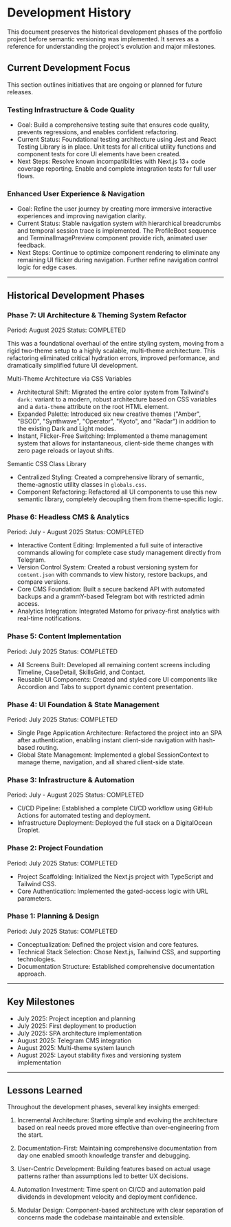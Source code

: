 # Development History

This document preserves the historical development phases of the portfolio project before semantic versioning was implemented. It serves as a reference for understanding the project's evolution and major milestones.

## Current Development Focus

This section outlines initiatives that are ongoing or planned for future releases.

### Testing Infrastructure & Code Quality
- Goal: Build a comprehensive testing suite that ensures code quality, prevents regressions, and enables confident refactoring.
- Current Status: Foundational testing architecture using Jest and React Testing Library is in place. Unit tests for all critical utility functions and component tests for core UI elements have been created.
- Next Steps: Resolve known incompatibilities with Next.js 13+ code coverage reporting. Enable and complete integration tests for full user flows.

### Enhanced User Experience & Navigation
- Goal: Refine the user journey by creating more immersive interactive experiences and improving navigation clarity.
- Current Status: Stable navigation system with hierarchical breadcrumbs and temporal session trace is implemented. The ProfileBoot sequence and TerminalImagePreview component provide rich, animated user feedback.
- Next Steps: Continue to optimize component rendering to eliminate any remaining UI flicker during navigation. Further refine navigation control logic for edge cases.

---

## Historical Development Phases

### Phase 7: UI Architecture & Theming System Refactor
Period: August 2025
Status: COMPLETED

This was a foundational overhaul of the entire styling system, moving from a rigid two-theme setup to a highly scalable, multi-theme architecture. This refactoring eliminated critical hydration errors, improved performance, and dramatically simplified future UI development.

Multi-Theme Architecture via CSS Variables
- Architectural Shift: Migrated the entire color system from Tailwind's `dark:` variant to a modern, robust architecture based on CSS variables and a `data-theme` attribute on the root HTML element.
- Expanded Palette: Introduced six new creative themes ("Amber", "BSOD", "Synthwave", "Operator", "Kyoto", and "Radar") in addition to the existing Dark and Light modes.
- Instant, Flicker-Free Switching: Implemented a theme management system that allows for instantaneous, client-side theme changes with zero page reloads or layout shifts.

Semantic CSS Class Library
- Centralized Styling: Created a comprehensive library of semantic, theme-agnostic utility classes in `globals.css`.
- Component Refactoring: Refactored all UI components to use this new semantic library, completely decoupling them from theme-specific logic.

### Phase 6: Headless CMS & Analytics
Period: July - August 2025
Status: COMPLETED

- Interactive Content Editing: Implemented a full suite of interactive commands allowing for complete case study management directly from Telegram.
- Version Control System: Created a robust versioning system for `content.json` with commands to view history, restore backups, and compare versions.
- Core CMS Foundation: Built a secure backend API with automated backups and a grammY-based Telegram bot with restricted admin access.
- Analytics Integration: Integrated Matomo for privacy-first analytics with real-time notifications.

### Phase 5: Content Implementation
Period: July 2025
Status: COMPLETED

- All Screens Built: Developed all remaining content screens including Timeline, CaseDetail, SkillsGrid, and Contact.
- Reusable UI Components: Created and styled core UI components like Accordion and Tabs to support dynamic content presentation.

### Phase 4: UI Foundation & State Management
Period: July 2025
Status: COMPLETED

- Single Page Application Architecture: Refactored the project into an SPA after authentication, enabling instant client-side navigation with hash-based routing.
- Global State Management: Implemented a global SessionContext to manage theme, navigation, and all shared client-side state.

### Phase 3: Infrastructure & Automation
Period: July - August 2025
Status: COMPLETED

- CI/CD Pipeline: Established a complete CI/CD workflow using GitHub Actions for automated testing and deployment.
- Infrastructure Deployment: Deployed the full stack on a DigitalOcean Droplet.

### Phase 2: Project Foundation
Period: July 2025
Status: COMPLETED

- Project Scaffolding: Initialized the Next.js project with TypeScript and Tailwind CSS.
- Core Authentication: Implemented the gated-access logic with URL parameters.

### Phase 1: Planning & Design
Period: July 2025
Status: COMPLETED

- Conceptualization: Defined the project vision and core features.
- Technical Stack Selection: Chose Next.js, Tailwind CSS, and supporting technologies.
- Documentation Structure: Established comprehensive documentation approach.

---

## Key Milestones

- July 2025: Project inception and planning
- July 2025: First deployment to production
- July 2025: SPA architecture implementation
- August 2025: Telegram CMS integration
- August 2025: Multi-theme system launch
- August 2025: Layout stability fixes and versioning system implementation

---

## Lessons Learned

Throughout the development phases, several key insights emerged:

1. Incremental Architecture: Starting simple and evolving the architecture based on real needs proved more effective than over-engineering from the start.

2. Documentation-First: Maintaining comprehensive documentation from day one enabled smooth knowledge transfer and debugging.

3. User-Centric Development: Building features based on actual usage patterns rather than assumptions led to better UX decisions.

4. Automation Investment: Time spent on CI/CD and automation paid dividends in development velocity and deployment confidence.

5. Modular Design: Component-based architecture with clear separation of concerns made the codebase maintainable and extensible.